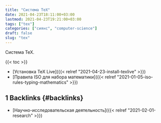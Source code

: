```yaml
---
title: "Система TeX"
date: 2021-04-23T18:11:00+03:00
lastmod: 2021-04-23T19:21:00+03:00
tags: ["tex"]
categories: ["сиянс", "computer-science"]
draft: false
slug: "tex"
---
```


Система TeX.

<!--more-->

{{< toc >}}

-   [Установка TeX Live]({{< relref "2021-04-23-install-texlive" >}})
-   [Правила ISO для набора математики]({{< relref "2021-01-05-iso-rules-typing-mathematics" >}})


## <span class="section-num">1</span> Backlinks {#backlinks}

-   [Научно-исследовательская деятельность]({{< relref "2021-02-01-research" >}})
